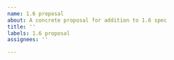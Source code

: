 ```yaml
---
name: 1.6 proposal
about: A concrete proposal for addition to 1.6 spec
title: ''
labels: 1.6 proposal
assignees: ''

---
```



